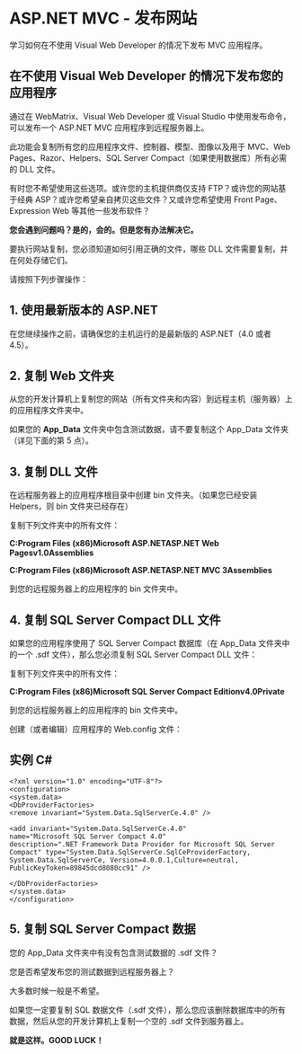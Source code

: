 
# ASP.NET MVC - 发布网站

学习如何在不使用 Visual Web Developer 的情况下发布 MVC 应用程序。

## 在不使用 Visual Web Developer 的情况下发布您的应用程序

通过在 WebMatrix、Visual Web Developer 或 Visual Studio 中使用发布命令，可以发布一个 ASP.NET MVC 应用程序到远程服务器上。

此功能会复制所有您的应用程序文件、控制器、模型、图像以及用于 MVC、Web Pages、Razor、Helpers、SQL Server Compact（如果使用数据库）所有必需的 DLL 文件。

有时您不希望使用这些选项。或许您的主机提供商仅支持 FTP？或许您的网站基于经典 ASP？或许您希望亲自拷贝这些文件？又或许您希望使用 Front Page、Expression Web 等其他一些发布软件？

**您会遇到问题吗？是的，会的。但是您有办法解决它。**

要执行网站复制，您必须知道如何引用正确的文件，哪些 DLL 文件需要复制，并在何处存储它们。

请按照下列步骤操作：

## 1\. 使用最新版本的 ASP.NET

在您继续操作之前，请确保您的主机运行的是最新版的 ASP.NET（4.0 或者 4.5）。

## 2\. 复制 Web 文件夹

从您的开发计算机上复制您的网站（所有文件夹和内容）到远程主机（服务器）上的应用程序文件夹中。

如果您的 **App_Data** 文件夹中包含测试数据，请不要复制这个 App_Data 文件夹（详见下面的第 5 点）。

## 3\. 复制 DLL 文件

在远程服务器上的应用程序根目录中创建 bin 文件夹。（如果您已经安装 Helpers，则 bin 文件夹已经存在）

复制下列文件夹中的所有文件：

**C:Program Files (x86)Microsoft ASP.NETASP.NET Web Pagesv1.0Assemblies**

**C:Program Files (x86)Microsoft ASP.NETASP.NET MVC 3Assemblies**

到您的远程服务器上的应用程序的 bin 文件夹中。

## 4\. 复制 SQL Server Compact DLL 文件

如果您的应用程序使用了 SQL Server Compact 数据库（在 App_Data 文件夹中的一个 .sdf 文件），那么您必须复制 SQL Server Compact DLL 文件：

复制下列文件夹中的所有文件：

**C:Program Files (x86)Microsoft SQL Server Compact Editionv4.0Private**

到您的远程服务器上的应用程序的 bin 文件夹中。

创建（或者编辑）应用程序的 Web.config 文件：

## 实例 C\#

```
<?xml version="1.0" encoding="UTF-8"?>  
<configuration>  
<system.data>  
<DbProviderFactories>  
<remove invariant="System.Data.SqlServerCe.4.0" />  

<add invariant="System.Data.SqlServerCe.4.0"  
name="Microsoft SQL Server Compact 4.0"  
description=".NET Framework Data Provider for Microsoft SQL Server Compact" type="System.Data.SqlServerCe.SqlCeProviderFactory, System.Data.SqlServerCe, Version=4.0.0.1,Culture=neutral, PublicKeyToken=89845dcd8080cc91" />  

</DbProviderFactories>  
</system.data>  
</configuration>
```

## 5\. 复制 SQL Server Compact 数据

您的 App_Data 文件夹中有没有包含测试数据的 .sdf 文件？

您是否希望发布您的测试数据到远程服务器上？

大多数时候一般是不希望。

如果您一定要复制 SQL 数据文件（.sdf 文件），那么您应该删除数据库中的所有数据，然后从您的开发计算机上复制一个空的 .sdf 文件到服务器上。

**就是这样。GOOD LUCK！**

